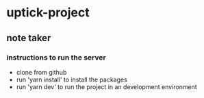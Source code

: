 # uptick-project
## note taker

### instructions to run the server 
* clone from github 
* run 'yarn install' to install the packages
* run 'yarn dev' to run the project in an development environment 
